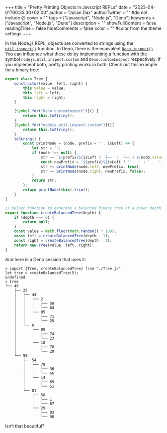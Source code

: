 +++
title = "Pretty Printing Objects in Javscript REPLs"
date = "2023-04-01T00:35:30+02:00"
author = "Julian Dax"
authorTwitter = "" #do not include @
cover = ""
tags = ["Javascript", "Node.js", "Deno"]
keywords = ["Javascript", "Node.js", "Deno"]
description = ""
showFullContent = false
readingTime = false
hideComments = false
color = "" #color from the theme settings
+++

In the Node.js REPL, objects are converted to strings using the [`util.inspect()`](https://nodejs.org/dist/latest-v19.x/docs/api/util.html#utilinspectobject-options) function.
In Deno, there is the equivalent [`Deno.inspect()`](https://deno.land/api@v1.32.1?s=Deno.inspect).
You can influence what these do by implementing a function with the symbol `nodejs.util.inspect.custom` and
`Deno.customInspect` respectively. If you implement both, pretty printing works in both.
Check out this example for a binary tree:

```Javascript
export class Tree {
    constructor(value, left, right) {
        this.value = value;
        this.left = left;
        this.right = right;
    }

    [Symbol.for("Deno.customInspect")]() {
        return this.toString();
    }
    [Symbol.for("nodejs.util.inspect.custom")](){
        return this.toString();
    }
    toString() {
        const printNode = (node, prefix = '', isLeft) => {
            let str = '';
            if (node !== null) {
                str += `${prefix}${isLeft ? '├──' : '└──'} ${node.value}\n`;
                const newPrefix = `${prefix}${isLeft ? '│   ' : '    '}`;
                str += printNode(node.left, newPrefix, true);
                str += printNode(node.right, newPrefix, false);
            }
            return str;
        };
        return printNode(this).trim();
    }
}

// Helper function to generate a balanced binary tree of a given depth
export function createBalancedTree(depth) {
    if (depth === 0) {
        return null;
    }
    const value = Math.floor(Math.random() * 100);
    const left = createBalancedTree(depth - 1);
    const right = createBalancedTree(depth - 1);
    return new Tree(value, left, right);
}

```

And here is a Deno session that uses it:

```
> import {Tree, createBalancedTree} from "./Tree.js"
let tree = createBalancedTree(5);
undefined
> tree
└── 49
    ├── 25
    │   ├── 44
    │   │   ├── 2
    │   │   │   ├── 58
    │   │   │   └── 84
    │   │   └── 85
    │   │       ├── 71
    │   │       └── 25
    │   └── 6
    │       ├── 89
    │       │   ├── 74
    │       │   └── 23
    │       └── 18
    │           ├── 78
    │           └── 29
    └── 55
        ├── 54
        │   ├── 79
        │   │   ├── 36
        │   │   └── 66
        │   └── 14
        │       ├── 69
        │       └── 51
        └── 81
            ├── 58
            │   ├── 1
            │   └── 67
            └── 29
                ├── 93
                └── 98
```


Isn’t that beautiful?
